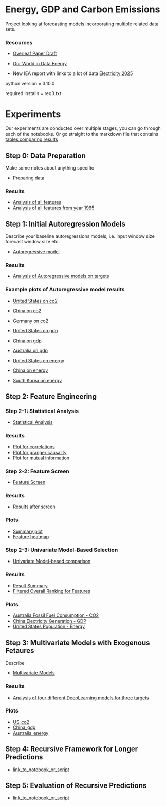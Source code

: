 # Energy, GDP and Carbon Emissions

Project looking at forecasting models incorporating multiple 
related data sets.


### Resources

* [Overleaf Paper Draft](https://www.overleaf.com/project/67a5fa2578743cc4a6c2bd95)
 
* [Our World in Data Energy]( https://github.com/owid/energy-data)

* New IEA report with links to a lot of data [Electricity 2025](https://www.iea.org/reports/electricity-2025)

python version = 3.10.0

required installs = req3.txt

# Experiments
Our experiments are conducted over multiple stages, you can go
through each of the notebooks. Or go straight to the markdown
file that contains [tables comparing results](../results/Summary.md)

## Step 0: Data Preparation
Make some notes about anything specific
* [Preparing data](https://github.com/pinglainstitute/energy-gdp-emissions/blob/main/code/00_Prepare_data.ipynb)

### Results
* [Analysis of all features](https://github.com/pinglainstitute/energy-gdp-emissions/blob/main/results/00_results/feature_g20_analysis.md)
* [Analysis of all features from year 1965](https://github.com/pinglainstitute/energy-gdp-emissions/blob/main/results/00_results/feature_g20_start_year_analysis.md)

## Step 1: Initial Autoregression Models
Describe your baseline autoregressions models, i.e. input window size
forecast window size etc.
* [Autoregressive model](https://github.com/pinglainstitute/energy-gdp-emissions/blob/main/code/01_Autoregressive.ipynb)
### Results
* [Analysis of Autoregressive models on targets](https://github.com/pinglainstitute/energy-gdp-emissions/blob/main/results/01_results/ar_summay.csv)

### Example plots of Autoregressive model results
* [United States on co2](https://github.com/pinglainstitute/energy-gdp-emissions/blob/main/results/01_plots/United%20States_co2_comparison.png)
* [China on co2](https://github.com/pinglainstitute/energy-gdp-emissions/blob/main/results/01_plots/China_co2_comparison.png)
* [Germany on co2](https://github.com/pinglainstitute/energy-gdp-emissions/blob/main/results/01_plots/Germany_co2_comparison.png)

* [United States on gdp](https://github.com/pinglainstitute/energy-gdp-emissions/blob/main/results/01_plots/United%20States_gdp_comparison.png)
* [China on gdp](https://github.com/pinglainstitute/energy-gdp-emissions/blob/main/results/01_plots/China_gdp_comparison.png)
* [Australia on gdp](https://github.com/pinglainstitute/energy-gdp-emissions/blob/main/results/01_plots/Australia_gdp_comparison.png)

* [United States on energy](https://github.com/pinglainstitute/energy-gdp-emissions/blob/main/results/01_plots/United%20States_primary_energy_consumption_comparison.png)
* [China on energy](https://github.com/pinglainstitute/energy-gdp-emissions/blob/main/results/01_plots/China_primary_energy_consumption_comparison.png)
* [South Korea on energy](https://github.com/pinglainstitute/energy-gdp-emissions/blob/main/results/01_plots/South%20Korea_primary_energy_consumption_comparison.png)

## Step 2: Feature Engineering
### Step 2-1: Statistical Analysis
* [Statistical Analysis](https://github.com/pinglainstitute/energy-gdp-emissions/blob/main/code/02_01_Stats_Analysis.ipynb)
### Results
* [Plot for correlations](https://github.com/pinglainstitute/energy-gdp-emissions/blob/main/results/02_plots/01_stats_analysis/comparison_avg_abs_correlation.png)
* [Plot for granger causality](https://github.com/pinglainstitute/energy-gdp-emissions/blob/main/results/02_plots/01_stats_analysis/comparison_granger_significance_rate.png)
* [Plot for mutual information](https://github.com/pinglainstitute/energy-gdp-emissions/blob/main/results/02_plots/01_stats_analysis/comparison_avg_mutual_info.png)

### Step 2-2: Feature Screen
* [Feature Screen](https://github.com/pinglainstitute/energy-gdp-emissions/blob/main/code/02_02_Feature_Screening.ipynb)
### Results
* [Results after screen](https://github.com/pinglainstitute/energy-gdp-emissions/blob/main/results/02_results/screen_summary.csv)
### Plots
* [Summary plot](https://github.com/pinglainstitute/energy-gdp-emissions/blob/main/results/02_plots/02_feature_screen/screening_summary.png)
* [Feature heatmap](https://github.com/pinglainstitute/energy-gdp-emissions/blob/main/results/02_plots/02_feature_screen/screen_correlation_matrix.png)

### Step 2-3: Univariate Model-Based Selection
* [Univariate Model-based comparison](https://github.com/pinglainstitute/energy-gdp-emissions/blob/main/code/02_03_Uni_Model_Selection.ipynb)
### Results
* [Result Summary](https://github.com/pinglainstitute/energy-gdp-emissions/blob/main/results/02_results/uni_model_summary.csv)
* [Filtered Overall Ranking for Features](https://github.com/pinglainstitute/energy-gdp-emissions/blob/main/results/02_results/overall_feature_ranking.csv)
### Plots
* [Australia Fossil Fuel Consumption - CO2](https://github.com/pinglainstitute/energy-gdp-emissions/blob/main/results/02_plots/03_univariate_models/uni_Australia_fossil_fuel_consumption_to_co2.png)
* [China Electricity Generation - GDP](https://github.com/pinglainstitute/energy-gdp-emissions/blob/main/results/02_plots/03_univariate_models/uni_China_electricity_generation_to_gdp.png)
* [United States Population - Energy](https://github.com/pinglainstitute/energy-gdp-emissions/blob/main/results/02_plots/03_univariate_models/uni_United%20States_population_to_primary_energy_consumption.png)

## Step 3: Multivariate Models with Exogenous Fetaures
 
Describe

* [Multivariate Models](https://github.com/pinglainstitute/energy-gdp-emissions/blob/main/code/03_Multi_Model.ipynb)

### Results
* [Analysis of four different DeepLearning models for three targets](https://github.com/pinglainstitute/energy-gdp-emissions/blob/main/results/03_results/multivariate_summary.csv)
### Plots
* [US_co2](https://github.com/pinglainstitute/energy-gdp-emissions/blob/main/results/03_plots/multivariate_models/multi_United%20States_co2_all_models.png)
* [China_gdp](https://github.com/pinglainstitute/energy-gdp-emissions/blob/main/results/03_plots/multivariate_models/multi_China_gdp_all_models.png)
* [Australia_energy](https://github.com/pinglainstitute/energy-gdp-emissions/blob/main/results/03_plots/multivariate_models/multi_Australia_primary_energy_consumption_all_models.png)

## Step 4: Recursive Framework for Longer Predictions


* [link_to_notebook_or_script](04_Recursive.ipynb)



## Step 5: Evaluation of Recursive Predictions


* [link_to_notebook_or_script](05_Evaluation.ipynb)






